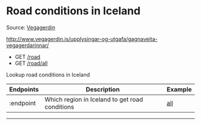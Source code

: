 # Road conditions in Iceland

Source: [Vegagerdin](http://gagnaveita.vegagerdin.is/api/faerd2014_1)

http://www.vegagerdin.is/upplysingar-og-utgafa/gagnaveita-vegagerdarinnar/

-  GET [/road](https://apis.is/road)
-  GET [/road/all](https://apis.is/road/all)

Lookup road conditions in Iceland

| Endpoints  | Description                                    | Example                                                          |
|------------|------------------------------------------------|---------------------------------|
| :endpoint  | Which region in Iceland to get road conditions | [all](https://apis.is/road/all) |

---
